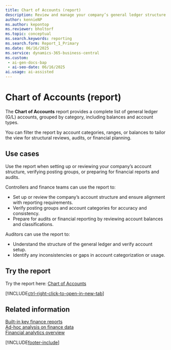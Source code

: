 ```yaml
---
title: Chart of Accounts (report)
description: Review and manage your company’s general ledger structure by listing all G/L accounts with their types, balances, and categories.
author: kennieNP
ms.author: kepontop
ms.reviewer: bholtorf
ms.topic: conceptual
ms.search.keywords: reporting
ms.search.form: Report_1_Primary
ms.date: 06/16/2025
ms.service: dynamics-365-business-central
ms.custom:
 - ai-gen-docs-bap
 - ai-seo-date: 06/16/2025
ai.usage: ai-assisted
---
```


# Chart of Accounts (report)

The **Chart of Accounts** report provides a complete list of general ledger (G/L) accounts, grouped by category, including balances and account types.

You can filter the report by account categories, ranges, or balances to tailor the view for structural reviews, audits, or financial planning.

## Use cases

Use the report when setting up or reviewing your company’s account structure, verifying posting groups, or preparing for financial reports and audits.


Controllers and finance teams can use the report to:

* Set up or review the company’s account structure and ensure alignment with reporting requirements.
* Verify posting groups and account categories for accuracy and consistency.
* Prepare for audits or financial reporting by reviewing account balances and classifications.

Auditors can use the report to:

* Understand the structure of the general ledger and verify account setup.
* Identify any inconsistencies or gaps in account categorization or usage.

## Try the report

Try the report here: [Chart of Accounts](https://businesscentral.dynamics.com?report=1)

[!INCLUDE[ctrl-right-click-to-open-in-new-tab](../includes/ctrl-right-click-to-open-in-new-tab.md)]

## Related information

[Built-in key finance reports](../finance-reports.md)  
[Ad-hoc analysis on finance data](../ad-hoc-analysis-finance.md)  
[Financial analytics overview](../bi.md)  

[!INCLUDE[footer-include](../includes/footer-banner.md)]